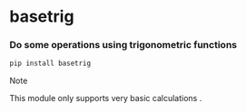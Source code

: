 # basetrig
### Do some operations using trigonometric functions
```py
pip install basetrig
```
> [!NOTE]  
> This module only supports very basic calculations .
